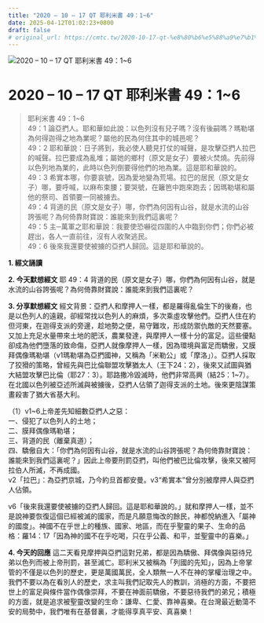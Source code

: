 ```yaml
---
title: "2020 – 10 – 17 QT 耶利米書 49：1~6"
date: 2025-04-12T01:02:23+0800
draft: false
# original_url: https://cmtc.tw/2020-10-17-qt-%e8%80%b6%e5%88%a9%e7%b1%b3%e6%9b%b8-49%ef%bc%9a16
---
```


![2020 – 10 – 17 QT 耶利米書 49：1\~6](/images/qt.jpg   "2020 – 10 – 17 QT 耶利米書 49：1\~6")

# 2020 – 10 – 17 QT 耶利米書 49：1\~6

> 耶利米書 49：1\~6  
> 49：1 論亞捫人。耶和華如此說：以色列沒有兒子嗎？沒有後嗣嗎？瑪勒堪為何得迦得之地為業呢？屬他的民為何住其中的城邑呢？  
> 49：2 耶和華說：日子將到，我必使人聽見打仗的喊聲，是攻擊亞捫人拉巴的喊聲。拉巴要成為亂堆；屬她的鄉村（原文是女子）要被火焚燒。先前得以色列地為業的，此時以色列倒要得他們的地為業。這是耶和華說的。  
> 49：3 希實本哪，你要哀號，因為愛地變為荒場。拉巴的居民（原文是女子）哪，要呼喊，以麻布束腰；要哭號，在籬笆中跑來跑去；因瑪勒堪和屬他的祭司、首領要一同被擄去。  
> 49：4 背道的民（原文是女子）哪，你們為何因有山谷，就是水流的山谷誇張呢？為何倚靠財寶說：誰能來到我們這裏呢？  
> 49：5 主─萬軍之耶和華說：我要使恐嚇從四圍的人中臨到你們；你們必被趕出，各人一直前往，沒有人收聚逃民。  
> 49：6 後來我還要使被擄的亞捫人歸回。這是耶和華說的。

**1. 經文誦讀**

**2.  今天默想經文**
耶 49：4 背道的民（原文是女子）哪，你們為何因有山谷，就是水流的山谷誇張呢？為何倚靠財寶說：誰能來到我們這裏呢？

**3. 分享默想經文**
經文背景：亞捫人和摩押人一樣，都是羅得亂倫生下的後裔，也是以色列人的遠親，卻經常找以色列人的麻煩，多次乘虛攻擊他們。亞捫人住在約但河東，在迦得支派的旁邊，趁地勢之便，易守難攻，形成防禦仇敵的天然要塞。又加上充足水量帶來土地的肥沃，農業發達，與摩押人一樣十分的富足。這些優點卻成為他們墮落的致命傷，亞捫人就像摩押人一樣，因為環境與富足而驕傲，又膜拜偶像瑪勒堪（v1瑪勒堪為亞捫國神，又稱為「米勒公」或「摩洛」）。亞捫人採取了狡猾的策略，曾經先與巴比倫聯盟攻擊猶太人（王下24：2），後來又試圖與猶大結盟攻擊巴比倫（耶27：3）。耶路撒冷毀滅時，他們非常高興（結25：1\~7）。在北國以色列被亞述所滅與被擄後，亞捫人佔領了迦得支派的土地。後來更陰謀策畫殺害了猶大省基大利。

（1）v1\~6上帝差先知細數亞捫人之惡：  
一、侵犯了以色列人的土地；  
二、膜拜偶像瑪勒堪；  
三、背道的民（離棄真道）；  
四、驕傲自大：「你們為何因有山谷，就是水流的山谷誇張呢？為何倚靠財寶說：誰能來到我們這裏呢？」因此上帝要刑罰亞捫，叫他們被巴比倫攻擊，後來又被阿拉伯人所滅，不再成國。  
v2「拉巴」：為亞捫京城，乃今約旦首都安曼。v3“希實本”曾分別被摩押人與亞捫人佔領。

v6「後來我還要使被擄的亞捫人歸回。這是耶和華說的。」就和摩押人一樣，並不是說神要恢復這個已經被滅的國家，而是凡願意悔改的餘民，神都悅納進入「屬神的國度」。神國不在乎世上的種族、國家、地區，而在乎聖靈的果子、生命的品格：羅14：17「因為神的國不在乎吃喝，只在乎公義、和平，並聖靈中的喜樂。」

**4. 今天的回應**
這二天看見摩押與亞捫這對兄弟，都是因為驕傲、拜偶像與惡待兄弟以色列而被上帝刑罰，甚至滅亡。耶利米又被稱為「列國的先知」，因為上帝掌管的不僅是以色列的歷史，更是萬國萬民，全人類無一人不在神的掌權治理之中。我們不要以為在看別人的歷史，求主叫我們記取先人的教訓，消極的方面，不要把世上的富足與條件當作偶像崇拜，不要在神面前驕傲，不要惡待我們的弟兄；積極的方面，就是追求被聖靈改變的生命：謙卑、仁愛、靠神喜樂。在台灣最近動蕩不安的局勢中，我們唯有在基督裏，才能得享真平安、真喜樂！
